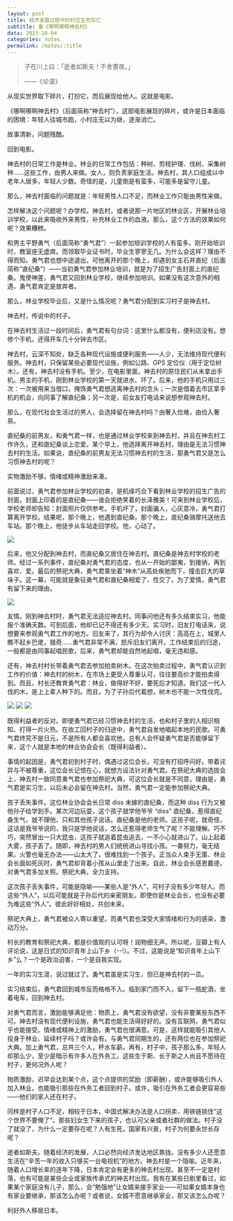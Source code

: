```yaml
---
layout: post
title: 经济发展过程中的村庄生死存亡
subtitle: 看《哪啊哪啊神去村》
data: 2023-10-04
categories: notes
permalink: /notes/:title
---
```


> 子在川上曰：「逝者如斯夫！不舍晝夜。」
> 
> ——《论语》


从现实世界取下碎片，打扮它，而后展现给他人。这就是电影。

《哪啊哪啊神去村》（后面简称“神去村”），这部电影展现的碎片，或许是日本面临的困境：年轻人往城市跑，小村庄无以为继，逐渐消亡。

故事清新，问题残酷。

回到电影。

神去村的日常工作是林业。林业的日常工作包括：种树、剪枝护理、伐树、采集树种……这些工作，由男人来做。女人，则负责家庭生活。神去村，其人口组成以中老年人居多，年轻人少数。奇怪的是，儿童倒是有蛮多，可能多是留守儿童。

那么，神去村面临的问题就是：年轻男性人口不足，而林业工作只能由男性来做。

怎样解决这个问题呢？办学校。神去村，或者说那一片地区的林业区，开展林业培训学校，以此来吸收外来男性，补充林业工作的血液。那么，这个方法的效果如何呢？效果糟糕。

和男主平野勇气（后面简称“勇气君”）一起参加培训学校的人有蛮多。刚开始培训时，教室座无虚席。而领取毕业证书时，毕业生寥寥无几。为什么会这样？理由不得而知。勇气君也想中途退出，可他离开的那个晚上，却遇到女主石井直纪（后面简称“直纪桑”）——当初勇气君参加林业培训，就是为了招生广告封面上的直纪桑。鬼使神差，勇气君又回到林业学校，继续参加培训。如果没有这次意外的相遇，勇气君肯定是放弃者。

那么，林业学校毕业后，又是什么情况呢？勇气君分配到实习村子是神去村。

神去村，传说中的村子。

在神去村生活过一段时间后，勇气君有句台词：这里什么都没有，便利店没有。想修个手机，还得开车几十分钟去市区。

神去村，云深不知处，缺乏各种现代设施或便利服务——人少，无法维持现代便利服务。神去村，只保留某些必要现代设施，例如公路、GPS 定位仪（用于定位树木）。还有，神去村没有手机。至少，在电影里面，神去村的原住民们从未拿出手机。男主的手机，刚到林业学校的第一天就进水、坏了。后来，他的手机只用过三次：一次被用来当借口，掩饰勇气君想逃离神去村的念头；一次是借着去市区拿手机的机会，向同事了解直纪桑；另一次是，前女友打电话来说想参观神去村。

那么，在现代社会生活过的男人，会选择留在神去村吗？由奢入俭难，由俭入奢易。

直纪桑的前男友，和勇气君一样，也是通过林业学校来到神去村，并且在神去村工作许久，还和直纪桑谈上恋爱。某个早上，他选择离开神去村，理由是无法习惯神去村的生活。如果说，直纪桑的前男友无法习惯神去村的生活，那勇气君又是怎么习惯神去村的呢？

实物激励不够，情绪或精神激励来凑。

前面说过，勇气君参加林业学校的初衷，是机缘巧合下看到林业学校的招生广告的封面，封面上印着的是直纪桑——谁会拒绝笑着的长泽雅美！可来到林业学校后，学校老师却告知：封面照片仅供参考。手机坏了，封面骗人，心灰意冷，勇气君打算离开学校。结果呢，那个晚上，他遇到直纪桑。那个晚上，直纪桑骑摩托送他去车站。那个晚上，他徒步从车站走回学校。他，心动了。

![](https://user-images.githubusercontent.com/115197878/273102604-5127110b-39f2-4a30-b382-7a0d2bcabda1.png)

后来，他又分配到神去村，而直纪桑又居住在神去村。直纪桑是神去村学校的老师。经过一系列事件，直纪桑对勇气君的态度，也从一开始的鄙夷，到接纳，再到喜欢、爱。最后的祭祀大典，勇气君乘坐着“神木”从高处疾驰而下，撞击巨大的草垛子。这一幕，可能就是象征勇气君和直纪桑相爱了、性交了。为了爱情，勇气君有留下来的理由。

![](https://user-images.githubusercontent.com/115197878/273100135-45fbc90b-35d6-4705-83de-d74563279f81.png)

友情。刚到神去村时，勇气君无法适应神去村。同事问他还有多久结束实习，他能报个准确天数。可到后面，他却已记不得还有多少天。实习时，旧友打电话来，说想要来参观勇气君工作的地方。旧友来了，其行为却令人讨厌：高高在上，城里人瞧不起乡巴佬，猎奇……勇气君非常不满，怒斥旧友们离开。工作结束后的归途，一般都是由同事起唱民歌，后来，勇气君却能自然地起唱，毫无违和感。

还有，神去村村长带着勇气君去参加拍卖树木。在这次拍卖过程中，勇气君认识到工作的价值：神去村的树木，在市场上更受人尊重认可，往往要高价才能拍卖得到。而且，村长还教育勇气君：林业，做得好不好，要死后才知道。我们这一代人伐的木，是上上辈人种下的。而且，为了子孙后代着想，树木也不能一次性伐完。

![](https://user-images.githubusercontent.com/115197878/273102484-a352ed2c-47cf-458c-a579-554297df2ecd.png)
![](https://user-images.githubusercontent.com/115197878/273102784-43ceda70-095d-433e-a23b-eb533cf0edc6.png)
![](https://user-images.githubusercontent.com/115197878/273102821-172f423e-8732-4cc4-818b-b2ca2b94d359.png)

既得利益者的反对。即便勇气君已经习惯神去村的生活，也和村子里的人相识相知、打得一片火热。在收工回村子的归途中，勇气君自发地唱起本地的民歌。可勇气君终究不是日元，不是所有人都会喜欢他，总有人会怀疑勇气君是否能够留下来，这个人就是本地的林业协会会长（既得利益者）。

事情的起因是，勇气君初到村子时，偶遇过这位会长，可没有打招呼问好。带着诧异与不被尊重，这位会长记恨在心，就想方设法针对勇气君。在祭祀大典的选拔会上，神去村一致同意勇气君也参加祭祀大典，可这位会长就是不同意，理由是，勇气君是实习生，以后未必会留在神去村。当然，勇气君一定能参加祭祀大典。

孩子丢失事件。这位林业协会会长日常 diss 未嫁的直纪桑，而这种 diss 行为又被他孙子给学到手。某次河边玩耍，这个孩子就学他爷爷 “diss” 直纪桑，惹得直纪桑生气，就不理他，只和其他孩子说话。直纪桑是他的老师。这孩子呢，就奇怪，这话是我爷爷说的，我只是学他说话，怎么还惹得老师生气了呢？不能理解。巧不巧，突然冒出一只大昆虫，这孩子就追着昆虫追去，一不小心就进山了。山上起着大雾，孩子丢了。随即，神去村的男人们统统进山寻找小孩。一番努力，毫无结果。火警也毫无办法——山太大了，很难找到一个孩子。正当众人束手无策、林业会长面如死灰时，勇气君却背着小孩从山里走了出来。自此，林业会长感恩戴德，对勇气君多加关照。祭祀大典，全力支持。

这次孩子丢失事件，可能是隐喻——某些人是“外人”，可村子没有多少年轻人。而这些“外人”，以后可能就是子孙后代的亲密朋友。即使你是林业会长，也没有必要为难这些“外人”。彼此好好相处，共创未来。

祭祀大典上，勇气君被众人寄以重望。而勇气君也深受大家情绪和行为的感染，激动万分。

村长的教育和祭祀大典，都是价值观的认可呀！润物细无声。所以呢，豆瓣上有人评论说，这是日式的知识青年上山下乡（--!）。不过，这能说是“知识青年上山下乡”么？一个是政治迫害，一个是自我实现。

一年的实习生涯，说过就过了。勇气君虽是实习生，但已是神去村的一员。

实习结束后，勇气君回到城市反而格格不入。临到家门而不入，留下一瓶蛇酒，坐着电车，回到神去村。

对勇气君而言，激励能够满足他：物质上，勇气君没有欲望，没有非要某些东西不可。神去村没有现代便利设施，勇气君也能生活得好好的。没有互联网，勇气君似乎也能接受。情绪或精神上的激励，勇气君也很满意。可是，这样就能吸引其他人投身于林业、延续村子吗？或许会有。与勇气君同期生的，还有两位也在参加祭祀大典。加上勇气君，总共三个人，杯水车薪。再有，村子中，孩子那么多，年轻人却那么少，至少是暗示有许多人在外务工。这些生于斯、长于斯之人尚且不愿待在村子，更何况外人呢？

物质激励，迟早会达到某个点，这个点提供的奖励（即薪酬），或许能够吸引外人加入林业，也能吸引那些在外务工者回到村子。或许，吸引在外务工者会更容易些——他们的家人还在村子。

同样是村子人口不足，相较于日本，中国式解决办法是人口拐卖，用铁链锁住“这个世界不要俺了”。那些妇女生下来的孩子，也认可父亲或者社群的做法。村子没了就没了，为什么一定要存在呢？人有生死，国家有兴衰，村子为何要永世长存呢？

逝者如斯夫。随着经济的发展，人口必然向经济发达地区靠拢。没有多少人还愿意生活在“辛苦一年的收入只够买一台电视机”的地方。神去村是一个隐喻。近年来，随着人口增长率的逐年下降，日本肯定会有更多的神去村出现。甚至不一定是村落，也有可能是某些企业或家族传承式的神去村出现。我有在某些日剧里看过，如果某个家庭没有儿子，那么，会“勉强地”让女婿来接手家业——可如果女婿本身也有家业要继承，那该怎么办呢？或者说，女婿不愿意继承家业，那又该怎么办呢？

利好外人移居日本。
